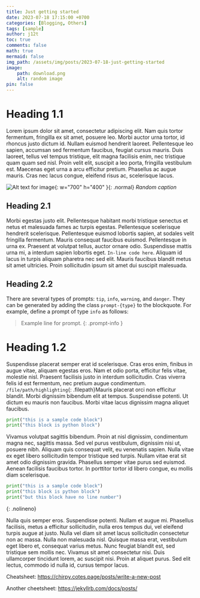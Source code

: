 ```yaml
---
title: Just getting started
date: 2023-07-18 17:15:00 +0700
categories: [Blogging, Others]
tags: [sample]
author: j12t
toc: true
comments: false
math: true
mermaid: false
img_path: /assets/img/posts/2023-07-18-just-getting-started
image:
    path: download.png
    alt: random image
pin: false
---
```


# Heading 1.1

Lorem ipsum dolor sit amet, consectetur adipiscing elit. Nam quis tortor fermentum, fringilla ex sit amet, posuere leo. Morbi auctor urna tortor, id rhoncus justo dictum id. Nullam euismod hendrerit laoreet. Pellentesque leo sapien, accumsan sed fermentum faucibus, feugiat cursus mauris. Duis laoreet, tellus vel tempus tristique, elit magna facilisis enim, nec tristique quam quam sed nisl. Proin velit elit, suscipit a leo porta, fringilla vestibulum est. Maecenas eget urna a arcu efficitur pretium. Phasellus ac augue mauris. Cras nec lacus congue, eleifend risus ac, scelerisque lacus.

![Alt text for image](vlcsnap-2023-05-16-00h20m34s714.png){: w="700" h="400" }{: .normal}
_Random caption_

## Heading 2.1

Morbi egestas justo elit. Pellentesque habitant morbi tristique senectus et netus et malesuada fames ac turpis egestas. Pellentesque scelerisque hendrerit scelerisque. Pellentesque euismod lobortis sapien, at sodales velit fringilla fermentum. Mauris consequat faucibus euismod. Pellentesque in urna ex. Praesent at volutpat tellus, auctor ornare odio. Suspendisse mattis urna mi, a interdum sapien lobortis eget. `In-line code here`. Aliquam id lacus in turpis aliquam pharetra nec sed elit. Mauris faucibus blandit metus sit amet ultricies. Proin sollicitudin ipsum sit amet dui suscipit malesuada.


## Heading 2.2
There are several types of prompts: `tip`, `info`, `warning`, and `danger`. They can be generated by adding the class `prompt-{type}` to the blockquote. For example, define a prompt of type `info` as follows:

> Example line for prompt.
{: .prompt-info }

# Heading 1.2

Suspendisse placerat semper erat id scelerisque. Cras eros enim, finibus in augue vitae, aliquam egestas eros. Nam et odio porta, efficitur felis vitae, molestie nisl. Praesent facilisis justo in interdum sollicitudin. Cras viverra felis id est fermentum, nec pretium augue condimentum. `/file/path/highlighting`{: .filepath}Mauris placerat orci non efficitur blandit. Morbi dignissim bibendum elit at tempus. Suspendisse potenti. Ut dictum eu mauris non faucibus. Morbi vitae lacus dignissim magna aliquet faucibus.

```python
print("this is a sample code block")
print("this block is python block")
```

Vivamus volutpat sagittis bibendum. Proin at nisl dignissim, condimentum magna nec, sagittis massa. Sed vel purus vestibulum, dignissim nisi ut, posuere nibh. Aliquam quis consequat velit, eu venenatis sapien. Nulla vitae ex eget libero sollicitudin tempor tristique sed turpis. Nullam vitae erat sit amet odio dignissim gravida. Phasellus semper vitae purus sed euismod. Aenean facilisis faucibus tortor. In porttitor tortor id libero congue, eu mollis diam scelerisque.

```python
print("this is a sample code block")
print("this block is python block")
print("but this block have no line number")
```
{: .nolineno}

Nulla quis semper eros. Suspendisse potenti. Nullam et augue mi. Phasellus facilisis, metus a efficitur sollicitudin, nulla eros tempus dui, vel eleifend turpis augue at justo. Nulla vel diam sit amet lacus sollicitudin consectetur non ac massa. Nulla non malesuada nisl. Quisque massa erat, vestibulum eget libero et, consequat varius metus. Nunc feugiat blandit est, sed tristique sem mollis nec. Vivamus sit amet consectetur nisi. Duis ullamcorper tincidunt lorem, ac suscipit nisi. Proin at aliquet purus. Sed elit lectus, commodo id nulla id, cursus tempor lacus.

Cheatsheet: https://chirpy.cotes.page/posts/write-a-new-post

Another cheetsheet: https://jekyllrb.com/docs/posts/

